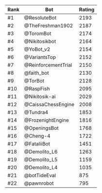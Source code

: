 Rank|Bot|Rating
---|---|---
#1|@ResoluteBot|2193
#2|@TheFreshman1902|2187
#3|@ToromBot|2174
#4|@Nikitosikbot|2164
#5|@YoBot_v2|2154
#6|@VariantsTop|2152
#7|@ReinforcementTrial|2150
#8|@faith_bot|2130
#9|@TorBot|2128
#10|@RaspFish|2095
#11|@Nikitosik-ai|2029
#12|@CaissaChessEngine|2008
#13|@Tundra4|1853
#14|@FrozenightEngine|1816
#15|@OpeningsBot|1768
#16|@Cheng-4|1722
#17|@FataliiBot|1451
#18|@Demolito_L6|1263
#19|@Demolito_L5|1159
#20|@Demolito_L4|1035
#21|@botTideEval|875
#22|@pawnrobot|795
